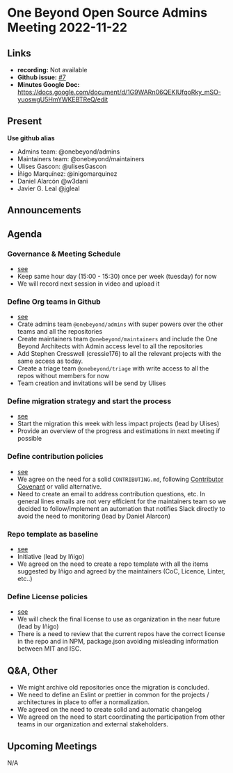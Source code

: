 # One Beyond Open Source Admins Meeting 2022-11-22  

## Links
* **recording:** Not available
* **Github issue:** [#7](https://github.com/onebeyond/admin/issues/7)
* **Minutes Google Doc:** https://docs.google.com/document/d/1G9WARn06QEKIUfqoRky_mSO-yuoswgU5HmYWKEBTReQ/edit


## Present
__Use github alias__
* Admins team: @onebeyond/admins
* Maintainers team: @onebeyond/maintainers
* Ulises Gascon: @ulisesGascon
* Íñigo Marquínez: @inigomarquinez
* Daniel Alarcón @w3dani
* Javier G. Leal @jgleal

## Announcements

## Agenda

### Governance & Meeting Schedule
- [see](https://github.com/onebeyond/admin/issues/2)
- Keep same hour day (15:00 - 15:30) once per week (tuesday) for now
- We will record next session in video and upload it

### Define Org teams in Github
- [see](https://github.com/onebeyond/admin/issues/5)
- Crate admins team `@onebeyond/admins` with super powers over the other teams and all the repositories
- Create maintainers team `@onebeyond/maintainers` and include the One Beyond Architects with Admin access level to all the repositories
- Add Stephen Cresswell (cressie176) to all the relevant projects with the same access as today.
- Create a triage team `@onebeyond/triage` with write access to all the repos without members for now
- Team creation and invitations will be send by Ulises

### Define migration strategy and start the process
- [see](https://github.com/onebeyond/admin/issues/6)
- Start the migration this week with less impact projects (lead by Ulises)
- Provide an overview of the progress and estimations in next meeting if possible

### Define contribution policies
- [see](https://github.com/onebeyond/admin/issues/4)
- We agree on the need for a solid `CONTRIBUTING.md`, following [Contributor Covenant](https://www.contributor-covenant.org/version/2/1/code_of_conduct/) or valid alternative.
- Need to create an email to address contribution questions, etc. In general lines emails are not very efficient for the maintainers team so we decided to follow/implement an automation that notifies Slack directly to avoid the need to monitoring (lead by Daniel Alarcon)	

### Repo template as baseline
- [see](https://github.com/onebeyond/admin/issues/1)
- Initiative (lead by Iñigo)
- We agreed on the need to create a repo template with all the items suggested by Iñigo and agreed by the maintainers (CoC, Licence, Linter, etc..)

### Define License policies
- [see](https://github.com/onebeyond/admin/issues/3)
- We will check the final license to use as organization in the near future (lead by Iñigo)
- There is a need to review that the current repos have the correct license in the repo and in NPM, package.json avoiding misleading information between MIT and ISC.


## Q&A, Other

- We might archive old repositories once the migration is concluded.
- We need to define an Eslint or prettier in common for the projects / architectures in place to offer a normalization.
- We agreed on the need to create solid and automatic changelog
- We agreed on the need to start coordinating the participation from other teams in our organization and external stakeholders.

## Upcoming Meetings
N/A